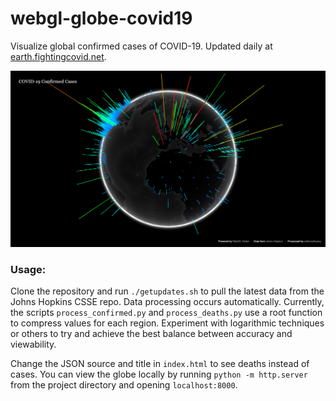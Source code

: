 # webgl-globe-covid19
Visualize global confirmed cases of COVID-19. Updated daily at [earth.fightingcovid.net](earth.fightingcovid.net).

![screenshot](screenshot.png)

### Usage:

Clone the repository and run `./getupdates.sh` to pull the latest data from the Johns Hopkins CSSE repo. Data processing occurs automatically. Currently, the scripts `process_confirmed.py` and `process_deaths.py` use a root function to compress values for each region. Experiment with logarithmic techniques or others to try and achieve the best balance between accuracy and viewability.

Change the JSON source and title in `index.html` to see deaths instead of cases. You can view the globe locally by running `python -m http.server` from the project directory and opening `localhost:8000`.